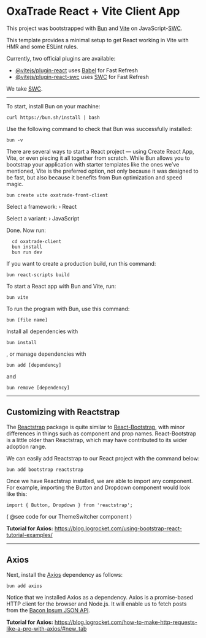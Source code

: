 # OxaTrade React + Vite Client App

This project was bootstrapped with [Bun](https://bun.sh/) and [Vite](https://vitest.dev/) on JavaScript-[SWC](https://swc.rs).

This template provides a minimal setup to get React working in Vite with HMR and some ESLint rules.

Currently, two official plugins are available:

- [@vitejs/plugin-react](https://github.com/vitejs/vite-plugin-react/blob/main/packages/plugin-react/README.md) uses [Babel](https://babeljs.io/) for Fast Refresh
- [@vitejs/plugin-react-swc](https://github.com/vitejs/vite-plugin-react-swc) uses [SWC](https://swc.rs/) for Fast Refresh

We take [SWC](https://swc.rs/).
___

To start, install Bun on your machine:

```
curl https://bun.sh/install | bash
```

Use the following command to check that Bun was successfully installed:

```
bun -v
```

There are several ways to start a React project — using Create React App, Vite, or even piecing it all together from scratch. While Bun allows you to bootstrap your application with starter templates like the ones we’ve mentioned, Vite is the preferred option, not only because it was designed to be fast, but also because it benefits from Bun optimization and speed magic.

```
bun create vite oxatrade-front-client
```
Select a framework: › React

Select a variant: › JavaScript

Done. Now run:

```
  cd oxatrade-client
  bun install
  bun run dev
```
If you want to create a production build, run this command:

```
bun react-scripts build
```

To start a React app with Bun and Vite, run:

```
bun vite
```

To run the program with Bun, use this command:

```
bun [file name]
```

Install all dependencies with

```
bun install
```

, or manage dependencies with

```
bun add [dependency]
```
and

```
bun remove [dependency]
```
___

## Customizing with Reactstrap

The [Reactstrap](https://www.npmjs.com/package/reactstrap) package is quite similar to [React-Bootstrap](https://www.npmjs.com/package/react-bootstrap), with minor differences in things such as component and prop names. React-Bootstrap is a little older than Reactstrap, which may have contributed to its wider adoption range.

We can easily add Reactstrap to our React project with the command below:

```
bun add bootstrap reactstrap
```

Once we have Reactstrap installed, we are able to import any component. For example, importing the Button and Dropdown component would look like this:

```
import { Button, Dropdown } from 'reactstrap';
```

( @see code for our ThemeSwitcher component )

<b>Tutorial for Axios:</b> https://blog.logrocket.com/using-bootstrap-react-tutorial-examples/

___

## Axios

Next, install the [Axios](https://github.com/axios/axios) dependency as follows:

```
bun add axios
```

Notice that we installed Axios as a dependency. Axios is a promise-based HTTP client for the browser and Node.js. It will enable us to fetch posts from the [Bacon Ipsum JSON API](https://baconipsum.com/json-api/).

<b>Tutorial for Axios:</b> https://blog.logrocket.com/how-to-make-http-requests-like-a-pro-with-axios/#new_tab

